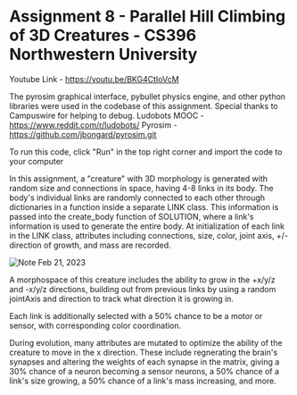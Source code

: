 # Assignment 8 - Parallel Hill Climbing of 3D Creatures - CS396 Northwestern University

Youtube Link - https://youtu.be/BKG4CtIoVcM

The pyrosim graphical interface, pybullet physics engine, and other python libraries were used in the codebase of this assignment. Special thanks to Campuswire for helping to debug.
Ludobots MOOC -  https://www.reddit.com/r/ludobots/
Pyrosim - https://github.com/jbongard/pyrosim.git

To run this code, click "Run" in the top right corner and import the code to your computer

In this assignment, a "creature" with 3D morphology is generated with random size and connections in space, having 4-8 links in its body.
The body's individual links are randomly connected to each other through dictionaries in a function inside a separate LINK class.
This information is passed into the create_body function of SOLUTION, where a link's information is used to generate the entire body.
At initialization of each link in the LINK class, attributes including connections, size, color, joint axis, +/- direction of growth, and mass are recorded.

![Note Feb 21, 2023](https://user-images.githubusercontent.com/94333898/221752835-73d60c49-c3dc-4686-873c-5076998109a7.jpg)

A morphospace of this creature includes the ability to grow in the +x/y/z and -x/y/z directions, building out from previous links by using a random jointAxis and direction to track what direction it is growing in.

Each link is additionally selected with a 50% chance to be a motor or sensor, with corresponding color coordination.

During evolution, many attributes are mutated to optimize the ability of the creature to move in the x direction. These include regnerating the brain's synapses and altering the weights of each synapse in the matrix, giving a 30% chance of a neuron becoming a sensor neurons, a 50% chance of a link's size growing, a 50% chance of a link's mass increasing, and more.
